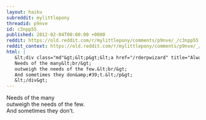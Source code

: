 ```yaml
---
layout: haiku
subreddit: mylittlepony
threadid: p9nve
id: c3npp55
published: 2012-02-04T00:00:00 +0000
reddit: https://old.reddit.com/r/mylittlepony/comments/p9nve/_/c3npp55
reddit_context: https://old.reddit.com/r/mylittlepony/comments/p9nve/_/c3npp55?context=3
html: |
   &lt;div class="md"&gt;&lt;p&gt;&lt;a href="/rderpwizard" title="Always Relevant / Reduction Of Suffering / Paper Bag Princess"&gt;&lt;/a&gt;
   Needs of the many&lt;br/&gt;
   outweigh the needs of the few.&lt;br/&gt;
   And sometimes they don&amp;#39;t.&lt;/p&gt;
   &lt;/div&gt;
---
```


[](/rderpwizard "Always Relevant / Reduction Of Suffering / Paper Bag Princess")
Needs of the many  
outweigh the needs of the few.  
And sometimes they don't.

